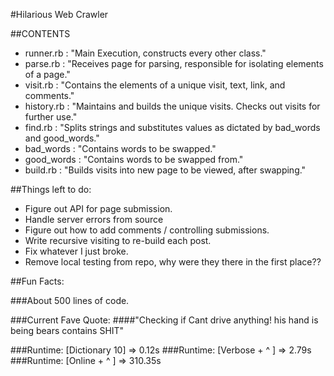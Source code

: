#Hilarious Web Crawler

##CONTENTS
* runner.rb   :  "Main Execution, constructs every other class."
* parse.rb    :  "Receives page for parsing, responsible for isolating elements
                  of a page."
* visit.rb    :  "Contains the elements of a unique visit, text, link, and comments."
* history.rb  :  "Maintains and builds the unique visits. Checks out visits for
                  further use."
* find.rb     :  "Splits strings and substitutes values as dictated by bad_words
                  and good_words."
* bad_words   :  "Contains words to be swapped."
* good_words  :  "Contains words to be swapped from."
* build.rb    :  "Builds visits into new page to be viewed, after swapping."

##Things left to do:

* Figure out API for page submission.
* Handle server errors from source
* Figure out how to add comments / controlling submissions.
* Write recursive visiting to re-build each post.
* Fix whatever I just broke.
* Remove local testing from repo, why were they there in the first place??


##Fun Facts:

###About 500 lines of code.

###Current Fave Quote:
####"Checking if Cant drive anything! his hand is being bears contains SHIT"

###Runtime: [Dictionary 10] => 0.12s
###Runtime: [Verbose + ^  ] => 2.79s
###Runtime: [Online + ^   ] => 310.35s
